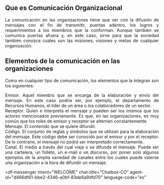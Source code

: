 ## Que es Comunicación Organizacional
<div style="text-align: justify">
 La comunicación en las organizaciones tiene que ver con la difusión de mensajes con el fin de transmitir, puertas adentro, los logros y requerimientos a los miembros que la conforman. Aunque también se comunica puertas afuera y, en este caso, sirve para que la sociedad también conozca cuales son las misiones, visiones y metas de cualquier organización.
</div>

## Elementos de la comunicación en las organizaciones
<div style="text-align: justify">
Como en cualquier tipo de comunicación, los elementos que la integran son los siguientes:

Emisor. Aquel miembro que se encarga de la elaboración y envío del mensaje. En este caso podría ser, por ejemplo, el departamento de Recursos Humanos, el líder de un área o los colaboradores de un sector.<br/>
Receptor. Quien e interpreta el mensaje y pueden ser los mismos que los actores mencionados previamente. Es que, en las organizaciones, es muy común que los roles de emisor y receptor se alternen constantemente.<br/>
Mensaje. El contenido que se quiere difundir.<br/>
Código. El conjunto de reglas y símbolos que se utilizan para la elaboración del mensaje. Este código debe ser conocido por el emisor y por el receptor. De lo contrario, el mensaje no podrá ser interpretado correctamente.<br/>
Canal. El medio a través del cual viaja o se difunde el mensaje. Puede ser una cartelera, un folleto, un e-mail o un discurso, por poner solo algunos ejemplos de la amplia variedad de canales entre los cuales puede valerse una organización a la hora de difundir un mensaje. 
</div>

<script src="https://www.gstatic.com/dialogflow-console/fast/messenger/bootstrap.js?v=1"></script>
<df-messenger
  intent="WELCOME"
  chat-title="Chatbox-CO"
  agent-id="d466df61-bbe2-4346-a0bf-83de6a9dfd70"
  language-code="es"
></df-messenger>